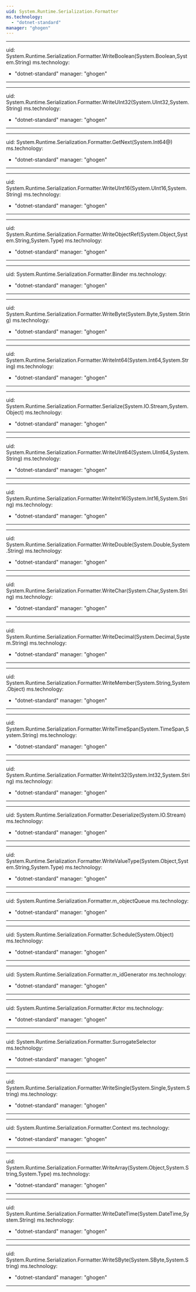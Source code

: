 ```yaml
---
uid: System.Runtime.Serialization.Formatter
ms.technology: 
  - "dotnet-standard"
manager: "ghogen"
---
```


---
uid: System.Runtime.Serialization.Formatter.WriteBoolean(System.Boolean,System.String)
ms.technology: 
  - "dotnet-standard"
manager: "ghogen"
---

---
uid: System.Runtime.Serialization.Formatter.WriteUInt32(System.UInt32,System.String)
ms.technology: 
  - "dotnet-standard"
manager: "ghogen"
---

---
uid: System.Runtime.Serialization.Formatter.GetNext(System.Int64@)
ms.technology: 
  - "dotnet-standard"
manager: "ghogen"
---

---
uid: System.Runtime.Serialization.Formatter.WriteUInt16(System.UInt16,System.String)
ms.technology: 
  - "dotnet-standard"
manager: "ghogen"
---

---
uid: System.Runtime.Serialization.Formatter.WriteObjectRef(System.Object,System.String,System.Type)
ms.technology: 
  - "dotnet-standard"
manager: "ghogen"
---

---
uid: System.Runtime.Serialization.Formatter.Binder
ms.technology: 
  - "dotnet-standard"
manager: "ghogen"
---

---
uid: System.Runtime.Serialization.Formatter.WriteByte(System.Byte,System.String)
ms.technology: 
  - "dotnet-standard"
manager: "ghogen"
---

---
uid: System.Runtime.Serialization.Formatter.WriteInt64(System.Int64,System.String)
ms.technology: 
  - "dotnet-standard"
manager: "ghogen"
---

---
uid: System.Runtime.Serialization.Formatter.Serialize(System.IO.Stream,System.Object)
ms.technology: 
  - "dotnet-standard"
manager: "ghogen"
---

---
uid: System.Runtime.Serialization.Formatter.WriteUInt64(System.UInt64,System.String)
ms.technology: 
  - "dotnet-standard"
manager: "ghogen"
---

---
uid: System.Runtime.Serialization.Formatter.WriteInt16(System.Int16,System.String)
ms.technology: 
  - "dotnet-standard"
manager: "ghogen"
---

---
uid: System.Runtime.Serialization.Formatter.WriteDouble(System.Double,System.String)
ms.technology: 
  - "dotnet-standard"
manager: "ghogen"
---

---
uid: System.Runtime.Serialization.Formatter.WriteChar(System.Char,System.String)
ms.technology: 
  - "dotnet-standard"
manager: "ghogen"
---

---
uid: System.Runtime.Serialization.Formatter.WriteDecimal(System.Decimal,System.String)
ms.technology: 
  - "dotnet-standard"
manager: "ghogen"
---

---
uid: System.Runtime.Serialization.Formatter.WriteMember(System.String,System.Object)
ms.technology: 
  - "dotnet-standard"
manager: "ghogen"
---

---
uid: System.Runtime.Serialization.Formatter.WriteTimeSpan(System.TimeSpan,System.String)
ms.technology: 
  - "dotnet-standard"
manager: "ghogen"
---

---
uid: System.Runtime.Serialization.Formatter.WriteInt32(System.Int32,System.String)
ms.technology: 
  - "dotnet-standard"
manager: "ghogen"
---

---
uid: System.Runtime.Serialization.Formatter.Deserialize(System.IO.Stream)
ms.technology: 
  - "dotnet-standard"
manager: "ghogen"
---

---
uid: System.Runtime.Serialization.Formatter.WriteValueType(System.Object,System.String,System.Type)
ms.technology: 
  - "dotnet-standard"
manager: "ghogen"
---

---
uid: System.Runtime.Serialization.Formatter.m_objectQueue
ms.technology: 
  - "dotnet-standard"
manager: "ghogen"
---

---
uid: System.Runtime.Serialization.Formatter.Schedule(System.Object)
ms.technology: 
  - "dotnet-standard"
manager: "ghogen"
---

---
uid: System.Runtime.Serialization.Formatter.m_idGenerator
ms.technology: 
  - "dotnet-standard"
manager: "ghogen"
---

---
uid: System.Runtime.Serialization.Formatter.#ctor
ms.technology: 
  - "dotnet-standard"
manager: "ghogen"
---

---
uid: System.Runtime.Serialization.Formatter.SurrogateSelector
ms.technology: 
  - "dotnet-standard"
manager: "ghogen"
---

---
uid: System.Runtime.Serialization.Formatter.WriteSingle(System.Single,System.String)
ms.technology: 
  - "dotnet-standard"
manager: "ghogen"
---

---
uid: System.Runtime.Serialization.Formatter.Context
ms.technology: 
  - "dotnet-standard"
manager: "ghogen"
---

---
uid: System.Runtime.Serialization.Formatter.WriteArray(System.Object,System.String,System.Type)
ms.technology: 
  - "dotnet-standard"
manager: "ghogen"
---

---
uid: System.Runtime.Serialization.Formatter.WriteDateTime(System.DateTime,System.String)
ms.technology: 
  - "dotnet-standard"
manager: "ghogen"
---

---
uid: System.Runtime.Serialization.Formatter.WriteSByte(System.SByte,System.String)
ms.technology: 
  - "dotnet-standard"
manager: "ghogen"
---

